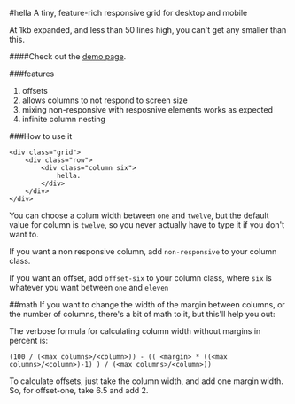 #hella
A tiny, feature-rich responsive grid for desktop and mobile

At 1kb expanded, and less than 50 lines high, you can't get any smaller than this. 

####Check out the [demo page](http://codezombie.github.com/hella).

###features
 1. offsets
 2. allows columns to not respond to screen size
 3. mixing non-responsive with resposnive elements works as expected
 4. infinite column nesting
 
###How to use it
```
<div class="grid">
	<div class="row">
		<div class="column six">
			hella.
		</div>
	</div>
</div>
```

You can choose a colum width between `one` and `twelve`, but the default value for column is `twelve`, so you never actually have to type it if you don't want to.

If you want a non responsive column, add `non-responsive` to your column class.

If you want an offset, add `offset-six` to your column class, where `six` is whatever you want between `one` and `eleven`

##math
If you want to change the width of the margin between columns, or the number of columns, there's a bit of math to it, but this'll help you out:

 The verbose formula for calculating column width without margins in percent is:
 
`(100 / (<max columns>/<column>)) - (( <margin> * ((<max columns>/<column>)-1) ) / (<max columns>/<column>))` 

To calculate offsets, just take the column width, and add one margin width. So, for offset-one, take 6.5 and add 2.
